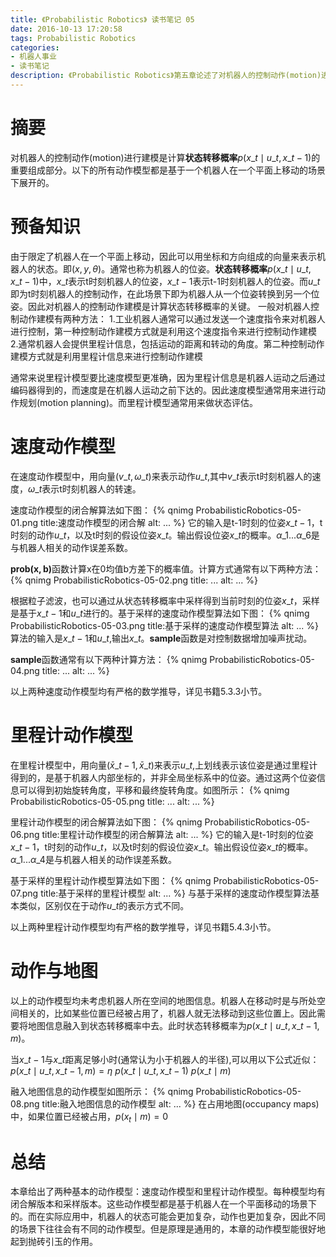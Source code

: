 ```yaml
---
title: 《Probabilistic Robotics》 读书笔记 05
date: 2016-10-13 17:20:58
tags: Probabilistic Robotics
categories:
- 机器人事业
- 读书笔记
description: 《Probabilistic Robotics》第五章论述了对机器人的控制动作(motion)进行建模
---
```

<!-- more -->


# 摘要
对机器人的控制动作(motion)进行建模是计算**状态转移概率**$p(x\_t \mid u\_t, x\_{t-1})$的重要组成部分。以下的所有动作模型都是基于一个机器人在一个平面上移动的场景下展开的。

# 预备知识
由于限定了机器人在一个平面上移动，因此可以用坐标和方向组成的向量来表示机器人的状态。即$(x, y, \theta)$。通常也称为机器人的位姿。**状态转移概率**$p(x\_t \mid u\_t, x\_{t-1})$中，$x\_t$表示t时刻机器人的位姿，$x\_{t-1}$表示t-1时刻机器人的位姿。而$u\_t$即为t时刻机器人的控制动作，在此场景下即为机器人从一个位姿转换到另一个位姿。因此对机器人的控制动作建模是计算状态转移概率的关键。
一般对机器人控制动作建模有两种方法：
1.工业机器人通常可以通过发送一个速度指令来对机器人进行控制，第一种控制动作建模方式就是利用这个速度指令来进行控制动作建模
2.通常机器人会提供里程计信息，包括运动的距离和转动的角度。第二种控制动作建模方式就是利用里程计信息来进行控制动作建模

通常来说里程计模型要比速度模型更准确，因为里程计信息是机器人运动之后通过编码器得到的，而速度是在机器人运动之前下达的。因此速度模型通常用来进行动作规划(motion planning)。而里程计模型通常用来做状态评估。


# 速度动作模型
在速度动作模型中，用向量$(v\_t, \omega\_t)$来表示动作$u\_t$,其中$v\_t$表示t时刻机器人的速度，$\omega\_t$表示t时刻机器人的转速。

速度动作模型的闭合解算法如下图：
{% qnimg ProbabilisticRobotics-05-01.png title:速度动作模型的闭合解 alt: ... %}
它的输入是t-1时刻的位姿$x\_{t-1}$，t时刻的动作$u\_t$，以及t时刻的假设位姿$x\_t$。输出假设位姿$x\_t$的概率。$\alpha\_1...\alpha\_6$是与机器人相关的动作误差系数。

$\mathbf{prob(x,b)}$函数计算x在0均值b方差下的概率值。计算方式通常有以下两种方法：
{% qnimg ProbabilisticRobotics-05-02.png title: ... alt: ... %}



根据粒子滤波，也可以通过从状态转移概率中采样得到当前时刻的位姿$x\_t$，采样是基于$x\_{t-1}$和$u\_t$进行的。基于采样的速度动作模型算法如下图：
{% qnimg ProbabilisticRobotics-05-03.png title:基于采样的速度动作模型算法 alt: ... %}
算法的输入是$x\_{t-1}$和$u\_t$,输出$x\_t$。$\mathbf {sample}$函数是对控制数据增加噪声扰动。

$\mathbf {sample}$函数通常有以下两种计算方法：
{% qnimg ProbabilisticRobotics-05-04.png title: ... alt: ... %}

以上两种速度动作模型均有严格的数学推导，详见书籍5.3.3小节。


# 里程计动作模型
在里程计模型中，用向量$(\bar x\_{t-1}, \bar x\_t)$来表示$u\_t$,上划线表示该位姿是通过里程计得到的，是基于机器人内部坐标的，并非全局坐标系中的位姿。通过这两个位姿信息可以得到初始旋转角度，平移和最终旋转角度。如图所示：
{% qnimg ProbabilisticRobotics-05-05.png title: ... alt: ... %}

里程计动作模型的闭合解算法如下图：
{% qnimg ProbabilisticRobotics-05-06.png title:里程计动作模型的闭合解算法 alt: ... %}
它的输入是t-1时刻的位姿$x\_{t-1}$，t时刻的动作$u\_t$，以及t时刻的假设位姿$x\_t$。输出假设位姿$x\_t$的概率。$\alpha\_1...\alpha\_4$是与机器人相关的动作误差系数。

基于采样的里程计动作模型算法如下图：
{% qnimg ProbabilisticRobotics-05-07.png title:基于采样的里程计模型 alt: ... %}
与基于采样的速度动作模型算法基本类似，区别仅在于动作$u\_t$的表示方式不同。

以上两种里程计动作模型均有严格的数学推导，详见书籍5.4.3小节。


# 动作与地图
以上的动作模型均未考虑机器人所在空间的地图信息。机器人在移动时是与所处空间相关的，比如某些位置已经被占用了，机器人就无法移动到这些位置上。因此需要将地图信息融入到状态转移概率中去。此时状态转移概率为$p(x\_t \mid u\_t, x\_{t-1}, m)$。

当$x\_{t-1}$与$x\_t$距离足够小时(通常认为小于机器人的半径),可以用以下公式近似：
$p(x\_t \mid u\_t, x\_{t-1}, m) = \eta \ p(x\_t \mid u\_t, x\_{t-1}) \ p(x\_t \mid m)$

融入地图信息的动作模型如图所示：
{% qnimg ProbabilisticRobotics-05-08.png title:融入地图信息的动作模型 alt: ... %}
在占用地图(occupancy maps)中，如果位置已经被占用，$p(x_t \mid m)=0$

# 总结
本章给出了两种基本的动作模型：速度动作模型和里程计动作模型。每种模型均有闭合解版本和采样版本。这些动作模型都是基于机器人在一个平面移动的场景下的。而在实际应用中，机器人的状态可能会更加复杂，动作也更加复杂，因此不同的场景下往往会有不同的动作模型。但是原理是通用的，本章的动作模型能很好地起到抛砖引玉的作用。











